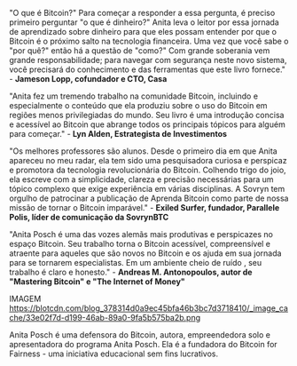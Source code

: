 "O que é Bitcoin?" Para começar a responder a essa pergunta, é preciso primeiro perguntar "o que é dinheiro?" Anita leva o leitor por essa jornada de aprendizado sobre dinheiro para que eles possam entender por que o Bitcoin é o próximo salto na tecnologia financeira. Uma vez que você sabe o "por quê?" então há a questão de "como?" Com grande soberania vem grande responsabilidade; para navegar com segurança neste novo sistema, você precisará do conhecimento e das ferramentas que este livro fornece." - **Jameson Lopp, cofundador e CTO, Casa**

"Anita fez um tremendo trabalho na comunidade Bitcoin, incluindo e especialmente o conteúdo que ela produziu sobre o uso do Bitcoin em regiões menos privilegiadas do mundo. Seu livro é uma introdução concisa e acessível ao Bitcoin que abrange todos os principais tópicos para alguém para começar." - **Lyn Alden, Estrategista de Investimentos**

"Os melhores professores são alunos. Desde o primeiro dia em que Anita apareceu no meu radar, ela tem sido uma pesquisadora curiosa e perspicaz e promotora da tecnologia revolucionária do Bitcoin. Colhendo trigo do joio, ela escreve com a simplicidade, clareza e precisão necessárias para um tópico complexo que exige experiência em várias disciplinas. A Sovryn tem orgulho de patrocinar a publicação de Aprenda Bitcoin como parte de nossa missão de tornar o Bitcoin imparável." - **Exiled Surfer, fundador, Parallele Polis, líder de comunicação da SovrynBTC**

"Anita Posch é uma das vozes alemãs mais produtivas e perspicazes no espaço Bitcoin. Seu trabalho torna o Bitcoin acessível, compreensível e atraente para aqueles que são novos no Bitcoin e os ajuda em sua jornada para se tornarem especialistas. Em um ambiente cheio de ruído , seu trabalho é claro e honesto." - **Andreas M. Antonopoulos, autor de "Mastering Bitcoin" e "The Internet of Money"**

IMAGEM https://blotcdn.com/blog_378314d0a9ec45bfa46b3bc7d3718410/_image_cache/33e02f7d-d199-46ab-89a0-9fa5b575ba2b.png

Anita Posch é uma defensora do Bitcoin, autora, empreendedora solo e apresentadora do programa Anita Posch. Ela é a fundadora do Bitcoin for Fairness - uma iniciativa educacional sem fins lucrativos.
